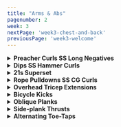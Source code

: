 ```yaml
---
title: "Arms & Abs"
pagenumber: 2
week: 3
nextPage: 'week3-chest-and-back'
previousPage: 'week3-welcome'
---
```


<details>
<summary><b>Preacher Curls SS Long Negatives</b></summary

<figure class="video_container">
  <video controls={true}>
    <source src="https://github.com/jakebayliss/jpfitness/assets/101162903/0d63ceda-af2c-4b8f-a7a9-ae465842614d" type="video/mp4">
  </video>
</figure>

- Slooooow negatives

- Good tip is to set up the chair height perfectly for you. The height that feels best for me is demonstrated in the video and it's fairly low as I like my whole upper body locked in place

- If you don't have a gym partner then do 8 exactly as I do in the video - 8 reps of normal preacher curls, 4-8 reps of slow, strong negatives

- Weight is not so important here - more important is form and how slowly you can lower the bar each time

- If you can get a friend/gym partner to resist (push down) while you try hold the negatives as long as possible this will have you both looking and feeling like superman/superwoman

- I currently do 12.5kg on either side of the bar for 8 reps then 4-6 ultra long negatives to finish each set

</details>

<details>
<summary><b>Dips SS Hammer Curls</b></summary

<figure class="video_container">
  <video controls={true}>
    <source src="https://github.com/jakebayliss/jpfitness/assets/101162903/10a502b9-b9cd-43ef-91d0-e2ea20f2a932" type="video/mp4">
  </video>
</figure>

- Definitely start these on an assisted machine.

- Start with your elbows locked and arms straight, then slowly lower yourself to 90 degrees (the forearm/upper arm angle I reach in the vid) then power back up to vertical

- Dips are amazing for both chest and triceps so you could include in your chest day too

- Don't go too far down or you'll hurt your shoulder, 90 degree bend like in the video is good

- If you can't dip your bodyweight then use the assisted machine that most gyms provide

- I do 8-12 reps of body weight dips

<figure class="video_container">
  <video controls={true}>
    <source src="https://github.com/jakebayliss/jpfitness/assets/101162903/f4240a54-b95c-4551-b21d-2c54e3c8a9f5" type="video/mp4">
  </video>
</figure>

- Lock your elbows into your obliques for best form

- Slow reps down, maximise control

- For maximum burn on any curls don't let your arms go completely vertical - this keeps your bicep engaged for the duration of your set

- Minimise body-rocking while curling for complete bicep engagement

- Start light and work your way up as form/strength improves

- Currently on 16kg for 8 reps each arm

</details>

<details>
<summary><b>21s Superset</b></summary

<figure class="video_container">
  <video controls={true}>
    <source src="https://github.com/jakebayliss/jpfitness/assets/101162903/b73a0568-9b4d-42b3-9da4-47bc65a17839" type="video/mp4">
  </video>
</figure>

<figure class="video_container">
  <video controls={true}>
    <source src="https://github.com/jakebayliss/jpfitness/assets/101162903/3d8f5a93-f287-4afe-bcab-344261bbe277" type="video/mp4">
  </video>
</figure>

- Start with your arms fully relaxed, then curl up to half way up your arm or a 90 degree arm-forearm angle - rep 7 times like this, then 7 in the upper half and 7 complete curls

- Form is incredibly important to ensure your bi's are constantly engaged

- Always go to failure on close grip part

- Short rest between sets, get that blood flowing

- Depending on your bicep/tricep strength I would recommend a weight ~1/3 your bodyweight

- Lock your elbows when doing your overheads, it's essential for tricep engagement

- I rep 25kg, 21 reps bicep curls, 8-10 reps overhead extensions and failure for close grip bench

</details>

<details>
<summary><b>Rope Pulldowns SS CG Curls</b></summary

<figure class="video_container">
  <video controls={true}>
    <source src="https://github.com/jakebayliss/jpfitness/assets/101162903/d034ea62-251a-4606-b46e-96c21e475bd1" type="video/mp4">
  </video>
</figure>

- Killer superset, lock those fkn elbows!!

- Really pull OUTWARDS at the bottom of every rep to engage those tri's

- Don't let your arms come all the way up, stop roughly where I stop in the video

- These are both unreal to dropset if you're feeling frisky!

- Weight for these is highly dependant on what kind of cable machine you use. Some of them I'm ~20kg for 8 reps, others I do around 40kg

<figure class="video_container">
  <video controls={true}>
    <source src="https://github.com/jakebayliss/jpfitness/assets/101162903/58898f86-2627-4639-836e-2b60f4ae02b1" type="video/mp4">
  </video>
</figure>

- Lock elbows as per!!

- Try minimise upper-body rocking, I know it's hard but try!

- Arms are spaced extremely close to one another, inside elbow-width apart with pinky fingers almost touching

- Close grip curls are amazing for increasing the size of the peak of your bicep - which is what we're chasing baby!

- As above, they're amazing to dropset!

- As you guys know I'm on 42kg rn but pushing for 46kg this week! Going for 8 reps, can you beat me?

</details>

<details>
<summary><b>Overhead Tricep Extensions</b></summary

<figure class="video_container">
  <video controls={true}>
    <source src="https://github.com/jakebayliss/jpfitness/assets/101162903/8e4d663f-e2a4-4f3c-8817-53d058dc9ccd" type="video/mp4">
  </video>
</figure>

- Start low weight and work on your form

- Bring the weight all the way down stopping behind your head (be very careful NOT to overextend)

- Alternate arms with no breaks inbetween

- I'm do 10kg for overhead tricep extensions but this is limited by my minor left elbow injury, I'm sure you guys can do more!

</details>

<details>
<summary><b>Bicycle Kicks</b></summary>

<figure class="video_container">
  <video controls="true">
    <source src="https://github.com/jakebayliss/jpfitness/assets/101162903/f24664ed-717c-49a8-adaa-1b9d9a27a8d4" type="video/mp4">
  </video>
</figure>

- Start lying flat on the ground, raise both legs off the ground and engage your core so your head is also off the ground, supported by your hands behind your head

- Bring one knee in to your chest and simultaneously bring your opposite elbow in to touch that knee (as in the video)

- Once you have the movement locked in speed it up - I like to do my bicycles at a rapid pace for a great burn 

- As explained in the video a great tip is to pick an object at 90 degrees either side of you so you’re looking at it, and thus rotating the correct amount, every rep

- Aiming for a minimum of 20 reps, 10 elbow taps on each side

</details>

<details>
<summary><b>Oblique Planks</b></summary>

<figure class="video_container">
  <video controls="true">
    <source src="https://github.com/jakebayliss/jpfitness/assets/101162903/2540ad81-5c46-4363-b262-f9ce7e670a12" type="video/mp4">
  </video>
</figure>

- Start in a plank position - basically a push up but on your elbows 

- Lock your feet together and in place

- Rotate your hips to one side of your body and let that hip touch the floor

- Rotate back the other way and touch your other hip

- Repeat 20 times, 10 hip-taps on each side

- Hold your back strong throughout and lean/rotate with your oblique muscles

</details>

<details>
<summary><b>Side-plank Thrusts</b></summary>

<figure class="video_container">
  <video controls="true">
    <source src="https://github.com/jakebayliss/jpfitness/assets/101162903/4faa6ea0-3612-46c1-9d52-567b0c18e591" type="video/mp4">
  </video>
</figure>

- Begin lying on your side, supporting your bodyweight with your elbow

- Ensure your back is straight and your body forms a straight line from your head to the toes

- Engage your core before you start the movement - then thrust upward by lifting your hips

- Once at the top, your body should form a straight line down to your toes

- Avoid over-arching your back by keeping your core engaged throughout 

- I aim for 16 reps on each side, 32 total for the set

</details>

<details>
<summary><b>Alternating Toe-Taps</b></summary>

<figure class="video_container">
  <video controls="true">
    <source src="https://github.com/jakebayliss/jpfitness/assets/101162903/1b2d35d9-6a28-402a-b602-e47cfd55ca83" type="video/mp4">
  </video>
</figure>

- These are a killer finisher to our rotation

- Lie flat with your arms and legs extended all the way

- Raise one leg vertical and crunch up to meet it as I do in the video, engaging your core the entire time

- Tap that leg with your opposite arm and then lower back down 

- Repeat with the opposite leg/arm 

- I aim for 10 taps each arm, 20 taps total 

</details>

